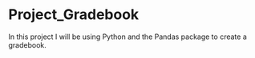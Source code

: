 # Project_Gradebook
In this project I will be using Python and the Pandas package to create a gradebook.
